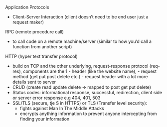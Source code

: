 Application Protocols
- Client-Server Interaction (client doesn’t need to be end user just a request maker)

RPC (remote procedure call)
- to call code on a remote machine/server (similar to how you’d call a function from another script)

HTTP (hyper text transfer protocol)
 - build on TCP and the other underlying, request-response protocol (req-res), components are the 1
        -  header (like the website name), 
        -  request method (get put post delete etc.) 
        -  request header with a lot more details sent to server 
 - CRUD (create read update delete -> mapped to post get put delete)
 - Status codes: informational response, successful, redirection, client side or server error response e.g 404, 401, 503
 - SSL/TLS (secure, tje S in HTTPS) or TLS (Transfer level security): 
    - fights against Man In The Middle Attacks
    - encrypts anything information to prevent anyone intercepting from finding your information

